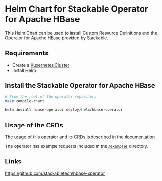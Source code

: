 # Helm Chart for Stackable Operator for Apache HBase

This Helm Chart can be used to install Custom Resource Definitions and the Operator for Apache HBase provided by Stackable.

## Requirements

- Create a [Kubernetes Cluster](../Readme.md)
- Install [Helm](https://helm.sh/docs/intro/install/)

## Install the Stackable Operator for Apache HBase

```bash
# From the root of the operator repository
make compile-chart

helm install hbase-operator deploy/helm/hbase-operator
```

## Usage of the CRDs

The usage of this operator and its CRDs is described in the [documentation](https://docs.stackable.tech/hbase/index.html)

The operator has example requests included in the [`/examples`](https://github.com/stackabletech/hbase-operator/tree/main/examples) directory.

## Links

https://github.com/stackabletech/hbase-operator

